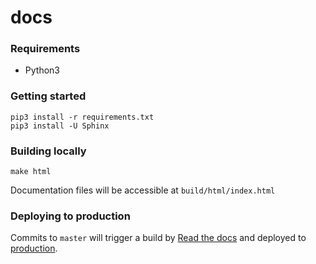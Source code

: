 # docs

### Requirements
- Python3

### Getting started
```
pip3 install -r requirements.txt
pip3 install -U Sphinx
```

### Building locally
```
make html
```

Documentation files will be accessible at `build/html/index.html`

### Deploying to production
Commits to `master` will trigger a build by [Read the docs](https://readthedocs.org/projects/eagleio/builds) and deployed to [production](https://docs.eagle.io).
